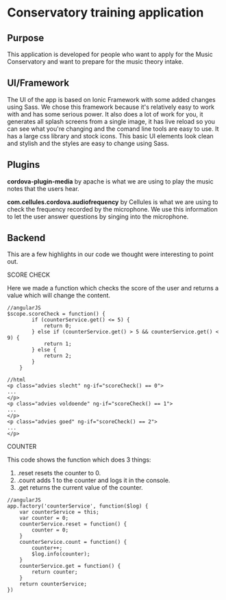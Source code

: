 # Conservatory training application

## Purpose ##
This application is developed for people who want to apply for the Music Conservatory and want to prepare for the music theory intake.

## UI/Framework ##

The UI of the app is based on Ionic Framework with some added changes using Sass. We chose this framework because it's relatively easy to work with and has some serious power. It also does a lot of work for you, it generates all splash screens from a single image, it has live reload so you can see what you're changing and the comand line tools are easy to use. It has a large css library and stock icons. This basic UI elements look clean and stylish and the styles are easy to change using Sass.

## Plugins ##

**cordova-plugin-media** by apache is what we are using to play the music notes that the users hear.

**com.cellules.cordova.audiofrequency** by Cellules is what we are using to check the frequency recorded by the microphone. We use this information to let the user answer questions by singing into the microphone.

## Backend ##
This are a few highlights in our code we thought were interesting to point out.

SCORE CHECK

Here we made a function which checks the score of the user and returns a value which will change the content.
```
//angularJS
$scope.scoreCheck = function() {
		if (counterService.get() <= 5) {
			return 0;
		} else if (counterService.get() > 5 && counterService.get() < 9) {
			return 1;
		} else {
			return 2;
		}
	}
```

```
//html
<p class="advies slecht" ng-if="scoreCheck() == 0">
...
</p>
<p class="advies voldoende" ng-if="scoreCheck() == 1">
...
</p>
<p class="advies goed" ng-if="scoreCheck() == 2">
...
</p>
```

COUNTER

This code shows the function which does 3 things:
1. .reset   resets the counter to 0.
2. .count   adds 1 to the counter and logs it in the console.
3. .get     returns the current value of the counter.

```
//angularJS
app.factory('counterService', function($log) {
	var counterService = this;
	var counter = 0;
	counterService.reset = function() {
		counter = 0;
	}
	counterService.count = function() {
		counter++;
		$log.info(counter);
	}
	counterService.get = function() {
		return counter;
	}
	return counterService;
})
```
